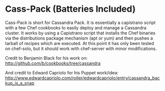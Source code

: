 Cass-Pack (Batteries Included)
================================================================================
Cass-Pack is short for Cassandra Pack. It is essentially a capistrano script with
a few Chef cookbooks to easily deploy and manage a Cassandra cluster.  It 
works by using a Capistrano script that installs the Chef binaries via the
distributions package mechanism (apt or yum) and then pushes a tarball of
recipes which are executed. At this point it has only been tested on chef-solo, 
but it should work with chef-server with minor modifications.

Credit to Benjamin Black for his work on:
  http://github.com/b/cookbooks/tree/cassandra

And credit to Edward Capriolo for his Puppet work/idea:
  http://www.edwardcapriolo.com/roller/edwardcapriolo/entry/cassandra_backup_is_a_snap
